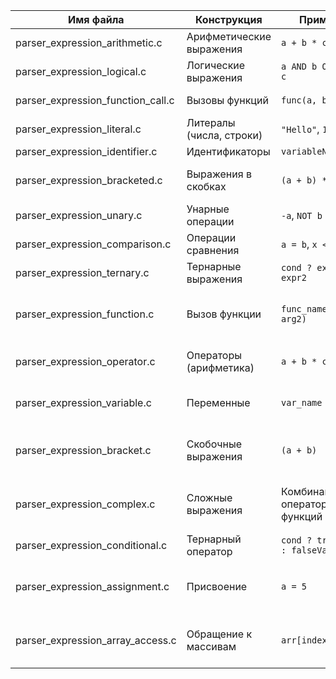 | Имя файла                            | Конструкция              | Пример                          | Поддерживается | Комментарий                                     |
| ------------------------------------ | ------------------------ | ------------------------------- | -------------- | ----------------------------------------------- |
| parser\_expression\_arithmetic.c     | Арифметические выражения | `a + b * c`                     | ✅ Готово       | Полная поддержка                                |
| parser\_expression\_logical.c        | Логические выражения     | `a AND b OR NOT c`              | 🔲 Частично    | Требуется доработка                             |
| parser\_expression\_function\_call.c | Вызовы функций           | `func(a, b)`                    | ✅ Готово       | Полностью реализовано                           |
| parser\_expression\_literal.c        | Литералы (числа, строки) | `"Hello"`, `123`                | ✅ Готово       |                                                 |
| parser\_expression\_identifier.c     | Идентификаторы           | `variableName`                  | ✅ Готово       |                                                 |
| parser\_expression\_bracketed.c      | Выражения в скобках      | `(a + b) * c`                   | ❌ Не готово    | Требуется полная реализация                     |
| parser\_expression\_unary.c          | Унарные операции         | `-a`, `NOT b`                   | 🔲 Частично    | Нужно доработать                                |
| parser\_expression\_comparison.c     | Операции сравнения       | `a = b`, `x <> y`               | ✅ Готово       |                                                 |
| parser\_expression\_ternary.c        | Тернарные выражения      | `cond ? expr1 : expr2`          | ❌ Не готово    | Реализация отсутствует                          |
| parser\_expression\_function.c       | Вызов функции            | `func_name(arg1, arg2)`         | ✅              | Полная реализация, парсит функцию с аргументами |
| parser\_expression\_operator.c       | Операторы (арифметика)   | `a + b * c`                     | ✅              | Полноценный разбор операций                     |
| parser\_expression\_variable.c       | Переменные               | `var_name`                      | ✅              | Поддерживается идентификация переменных         |
| parser\_expression\_bracket.c        | Скобочные выражения      | `(a + b)`                       | ✅              | Корректно парсит выражения в скобках            |
| parser\_expression\_complex.c        | Сложные выражения        | Комбинации операторов и функций | 🔲             | Частичная реализация, требует доработки         |
| parser\_expression\_conditional.c    | Тернарный оператор       | `cond ? trueVal : falseVal`     | ❌              | Пока не реализовано                             |
| parser\_expression\_assignment.c     | Присвоение               | `a = 5`                         | ✅              | Реализовано, корректно парсит присвоения        |
| parser\_expression\_array\_access.c  | Обращение к массивам     | `arr[index]`                    | 🔲             | Частичная поддержка, нужна доработка            |
